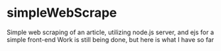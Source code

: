 # simpleWebScrape
Simple web scraping of an article, utilizing node.js server, and ejs for a simple front-end
Work is still being done, but here is what I have so far
